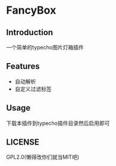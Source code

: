 # FancyBox


## Introduction

一个简单的typecho图片灯箱插件

## Features

- 自动解析
- 自定义过滤标签

## Usage

下载本插件到typecho插件目录然后启用即可

## LICENSE
GPL2.0(懒得改你们就当MIT吧)





